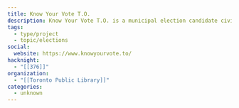 ```yaml
---
title: Know Your Vote T.O.
description: Know Your Vote T.O. is a municipal election candidate civic learning website developed by the Toronto Public Library.
tags:
  - type/project
  - topic/elections
social:
  website: https://www.knowyourvote.to/
hacknight:
  - "[[376]]"
organization:
  - "[[Toronto Public Library]]"
categories:
  - unknown
---
```

